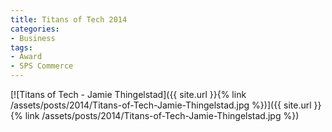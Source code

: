 ```yaml
---
title: Titans of Tech 2014
categories:
- Business
tags:
- Award
- SPS Commerce
---
```


[![Titans of Tech - Jamie Thingelstad]({{ site.url }}{% link /assets/posts/2014/Titans-of-Tech-Jamie-Thingelstad.jpg %})]({{ site.url }}{% link /assets/posts/2014/Titans-of-Tech-Jamie-Thingelstad.jpg %})
